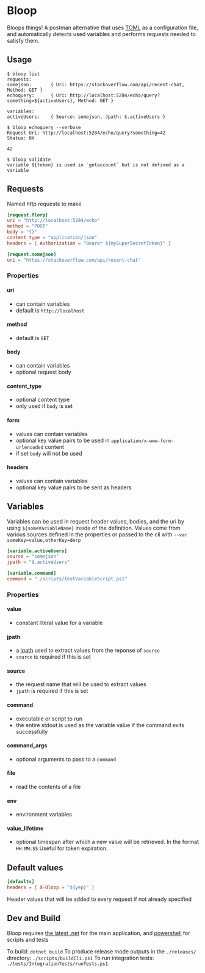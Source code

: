 # Bloop
Bloops things! A postman alternative that uses [TOML](https://toml.io) as a configuration file, and automatically detects used variables and performs requests needed to satisfy them.

## Usage

```console
$ bloop list
requests:
somejson:       { Uri: https://stackoverflow.com/api/recent-chat, Method: GET }
echoquery:      { Uri: http://localhost:5284/echo/query?something=${activeUsers}, Method: GET }

variables:
activeUsers:    { Source: somejson, Jpath: $.activeUsers }
```
```console
$ bloop echoquery --verbose
Request Uri: http://localhost:5284/echo/query?something=42
Status: OK

42
```
```console
$ bloop validate
variable ${token} is used in `getaccount` but is not defined as a variable
```

## Requests
Named http requests to make
```toml
[request.florp]
uri = "http://localhost:5284/echo"
method = "POST"
body = "{}"
content_type = "application/json"
headers = { Authorization = "Bearer ${mySuperSecretToken}" }

[request.somejson]
uri = "https://stackoverflow.com/api/recent-chat"
```
### Properties
#### uri
  * can contain variables
  * default is `http://localhost`
#### method
  * default is `GET`
#### body
  * can contain variables
  * optional request body
#### content_type
  * optional content type
  * only used if `body` is set
#### form
  * values can contain variables
  * optional key value pairs to be used in `application/x-www-form-urlencoded` content
  * if set `body` will not be used
#### headers
  * values can contain variables
  * optional key value pairs to be sent as headers

## Variables
Variables can be used in request header values, bodies, and the uri by using `${someVariableName}` inside of the definition. Values come from various sources defined in the properties or passed to the cli with `--var someKey=value,otherKey=derp`
```toml
[variable.activeUsers]
source = "somejson"
jpath = "$.activeUsers"

[variable.command]
command = "./scripts/testVariableScript.ps1"
```

### Properties
#### value
  * constant literal value for a variable
#### jpath
  * a [jpath](https://tools.ietf.org/id/draft-goessner-dispatch-jsonpath-00.html#section-1.3) used to extract values from the reponse of `source`
  * `source` is required if this is set
#### source
  * the request name that will be used to extract values
  * `jpath` is required if this is set
#### command
  * executable or script to run
  * the entire stdout is used as the variable value if the command exits successfully
#### command_args
  * optional arguments to pass to a `command`
#### file
  * read the contents of a file
#### env
  * environment variables
#### value_lifetime
  * optional timespan after which a new value will be retrieved. In the format `HH:MM:SS` Useful for token expiration.

## Default values
```toml
[defaults]
headers = { X-Bloop = "${yep}" }
```
Header values that will be added to every request if not already specified

## Dev and Build
Bloop requires [the latest .net](https://dotnet.microsoft.com/en-us/download) for the main application, and [powershell](https://github.com/PowerShell/PowerShell) for scripts and tests

To build: `dotnet build`
To produce release mode outputs in the `./releases/` directory: `./scripts/buildCli.ps1`
To run integration tests: `./tests/IntegrationTests/runTests.ps1`
